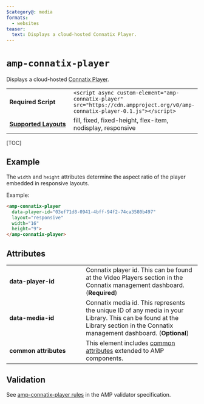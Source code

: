 ```yaml
---
$category@: media
formats:
  - websites
teaser:
  text: Displays a cloud-hosted Connatix Player.
---
```

<!--
Copyright 2019 The AMP HTML Authors. All Rights Reserved.

Licensed under the Apache License, Version 2.0 (the "License");
you may not use this file except in compliance with the License.
You may obtain a copy of the License at

      http://www.apache.org/licenses/LICENSE-2.0

Unless required by applicable law or agreed to in writing, software
distributed under the License is distributed on an "AS-IS" BASIS,
WITHOUT WARRANTIES OR CONDITIONS OF ANY KIND, either express or implied.
See the License for the specific language governing permissions and
limitations under the License.
-->

# `amp-connatix-player`

Displays a cloud-hosted <a href="https://www.connatix.com/">Connatix Player</a>.

<table>
  <tr>
    <td width="40%"><strong>Required Script</strong></td>
    <td><code>&lt;script async custom-element="amp-connatix-player" src="https://cdn.ampproject.org/v0/amp-connatix-player-0.1.js">&lt;/script></code></td>
  </tr>
  <tr>
    <td class="col-fourty"><strong><a href="https://amp.dev/documentation/guides-and-tutorials/develop/style_and_layout/control_layout">Supported Layouts</a></strong></td>
    <td>fill, fixed, fixed-height, flex-item, nodisplay, responsive</td>
  </tr>
</table>

[TOC]

## Example

The `width` and `height` attributes determine the aspect ratio of the player embedded in responsive layouts.

Example:

```html
<amp-connatix-player 
  data-player-id="03ef71d8-0941-4bff-94f2-74ca3580b497"
  layout="responsive"
  width="16"
  height="9">
</amp-connatix-player>
```

## Attributes

<table>
  <tr>
    <td width="40%"><strong>data-player-id</strong></td>
    <td>Connatix player id. This can be found at the Video Players section in the Connatix management dashboard</a>. (<strong>Required</strong>)</td>
  </tr>
  <tr>
    <td width="40%"><strong>data-media-id</strong></td>
    <td>Connatix media id. This represents the unique ID of any media in your Library. This can be found at the Library section in the <a>Connatix management dashboard</a>. (<strong>Optional</strong>)</td>
  </tr>
  <tr>
    <td width="40%"><strong>common attributes</strong></td>
    <td>This element includes <a href="https://amp.dev/documentation/guides-and-tutorials/learn/common_attributes">common attributes</a> extended to AMP components.</td>
  </tr>
</table>

## Validation
See [amp-connatix-player rules](https://github.com/ampproject/amphtml/blob/master/extensions/amp-connatix-player/validator-amp-connatix-player.protoascii) in the AMP validator specification.
